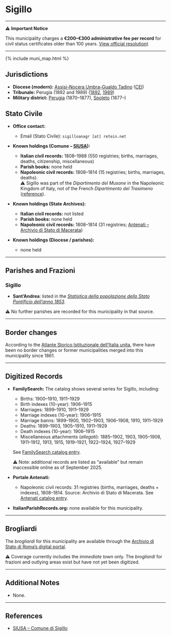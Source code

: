 # Sigillo

---

⚠️ **Important Notice**

This municipality charges a **€200–€300 administrative fee per record** for civil status certificates older than 100 years. 
[View official resolution)](https://comune.sigillo.pg.it/notizie/3367632/contributo-domande-riconoscimento-cittadinanza)

---

{% include muni_map.html %}

## Jurisdictions

* **Diocese (modern):** [Assisi–Nocera Umbra–Gualdo Tadino](../dio/assisi.md) ([CEI](https://www.chiesacattolica.it/annuario-cei/ricerca-parrocchie/))
* **Tribunale:** Perugia (1892 and 1989) ([1892](https://www.google.it/books/edition/Bollettino_ufficiale_del_Ministero_di_gr/kRXd4t5fK-0C?hl=en&gbpv=1&pg=PA457&printsec=frontcover), [1989](https://www.google.it/books/edition/Gazzetta_ufficiale_della_Repubblica_ital/-Z6nogg-qMQC?hl=en&gbpv=1&pg=RA8-PA38&printsec=frontcover))
* **Military district:** [Perugia](../mil/perugia.md) (1870–1877), [Spoleto](../mil/spoleto.md) (1877–)

## Stato Civile

* **Office contact:**

  * Email (Stato Civile): `sigilloanagr [at] retein.net`

* **Known holdings (Comune – [SIUSA](https://siusa-archivi.cultura.gov.it/cgi-bin/siusa/pagina.pl?TipoPag=comparc&Chiave=309795)):**

  * **Italian civil records:** 1808–1988 (550 registries; births, marriages, deaths, citizenship, miscellaneous)
  * **Parish books:** none held
  * **Napoleonic civil records:** 1808–1814 (15 registries; births, marriages, deaths). \
    ⚠️ Sigillo was part of the *Dipartimento del Musone* in the Napoleonic Kingdom of Italy, not of the French *Dipartimento del Trasimeno* ([reference](https://inventari-san.cultura.gov.it/inventari/866/pdf)).

* **Known holdings (State Archives):**

  * **Italian civil records:** not listed
  * **Parish books:** none held
  * **Napoleonic civil records:** 1808–1814 (31 registries; [Antenati – Archivio di Stato di Macerata](https://antenati.cultura.gov.it/search-registry/?archivio=191&descrizione=Archivio%20di%20Stato%20di%20Macerata&s_facet_query=localita_fondo_s%3A%22Sigillo%28provincia%20di%20Perugia%29%22))

* **Known holdings (Diocese / parishes):**

  * none held

---

## Parishes and Frazioni

### Sigillo

* **Sant’Andrea**: listed in the *[Statistica della popolazione dello Stato Pontificio dell’anno 1853](https://www.google.it/books/edition/Statistics_della_popolazione_dello_Stato/v6dCAQAAMAAJ)*.

⚠️ No further parishes are recorded for this municipality in that source.

---

## Border changes

According to the [Atlante Storico Istituzionale dell’Italia unita](http://dati.san.beniculturali.it/asi/local/), there have been no border changes or former municipalities merged into this municipality since 1861.

---

## Digitized Records

* **FamilySearch:** The catalog shows several series for Sigillo, including:

  * Births: 1900–1910, 1911–1929
  * Birth indexes (10-year): 1906–1915
  * Marriages: 1899–1910, 1911–1929
  * Marriage indexes (10-year): 1906–1915
  * Marriage banns: 1899–1900, 1902–1903, 1906–1908, 1910, 1911–1929
  * Deaths: 1899–1903, 1905–1910, 1911–1929
  * Death indexes (10-year): 1906–1915
  * Miscellaneous attachments (*allegati*): 1885–1902, 1903, 1905–1908, 1911–1912, 1913, 1915, 1919–1921, 1922–1924, 1927–1929

  See [FamilySearch catalog entry](https://www.familysearch.org/en/search/catalog/835882).

  ⚠️ Note: additional records are listed as “available” but remain inaccessible online as of September 2025.

* **Portale Antenati:**

  * Napoleonic civil records: 31 registries (births, marriages, deaths + indexes), 1808–1814.
    Source: Archivio di Stato di Macerata. See [Antenati catalog entry](https://antenati.cultura.gov.it/search-registry/?archivio=191&descrizione=Archivio%20di%20Stato%20di%20Macerata&s_facet_query=localita_fondo_s%3A%22Sigillo%28provincia%20di%20Perugia%29%22).

* **ItalianParishRecords.org:** none available for this municipality.

---

## Brogliardi

The *brogliardi* for this municipality are available through the [Archivio di Stato di Roma’s digital portal](https://imagoarchiviodistatoroma.cultura.gov.it/Gregoriano/s_brogliardi.php?Provincia=Perugia&Denominazione=Sigillo).

⚠️ Coverage currently includes the *immediate town* only. The *brogliardi* for frazioni and outlying areas exist but have not yet been digitized.

---

## Additional Notes

* None.

---

## References

* [SIUSA – Comune di Sigillo](https://siusa-archivi.cultura.gov.it/cgi-bin/siusa/pagina.pl?TipoPag=comparc&Chiave=309795)
